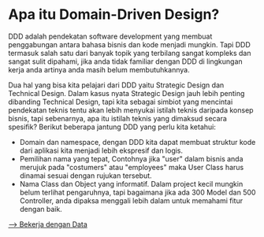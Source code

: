 # Apa itu Domain-Driven Design?

DDD adalah pendekatan software development yang membuat penggabungan antara bahasa bisnis dan kode menjadi mungkin. Tapi DDD termasuk salah satu dari banyak topik yang terbilang sangat kompleks dan sangat sulit dipahami, jika anda tidak familiar dengan DDD di lingkungan kerja anda artinya anda masih belum membutuhkannya.

Dua hal yang bisa kita pelajari dari DDD yaitu Strategic Design dan Technical Design. Dalam kasus nyata Strategic Design jauh lebih penting dibanding Technical Design, tapi kita sebagai simbiot yang mencintai pendekatan teknis tentu akan lebih menyukai istilah teknis daripada konsep bisnis, tapi sebenarnya, apa itu istilah teknis yang dimaksud secara spesifik? Berikut beberapa jantung DDD yang perlu kita ketahui:

-   Domain dan namespace, dengan DDD kita dapat membuat struktur kode dari aplikasi kita menjadi lebih ekspresif dan logis.
-   Pemilihan nama yang tepat, Contohnya jika "user" dalam bisnis anda merujuk pada "costumers" atau "employees" maka User Class harus dinamai sesuai dengan rujukan tersebut.
-   Nama Class dan Object yang informatif. Dalam project kecil mungkin belum terlihat pengaruhnya, tapi bagaimana jika ada 300 Model dan 500 Controller, anda dipaksa menggali lebih dalam untuk memahami fitur dengan baik.

[--> Bekerja dengan Data](./02%20-%20Bekerja%20dengan%20Data.md)
